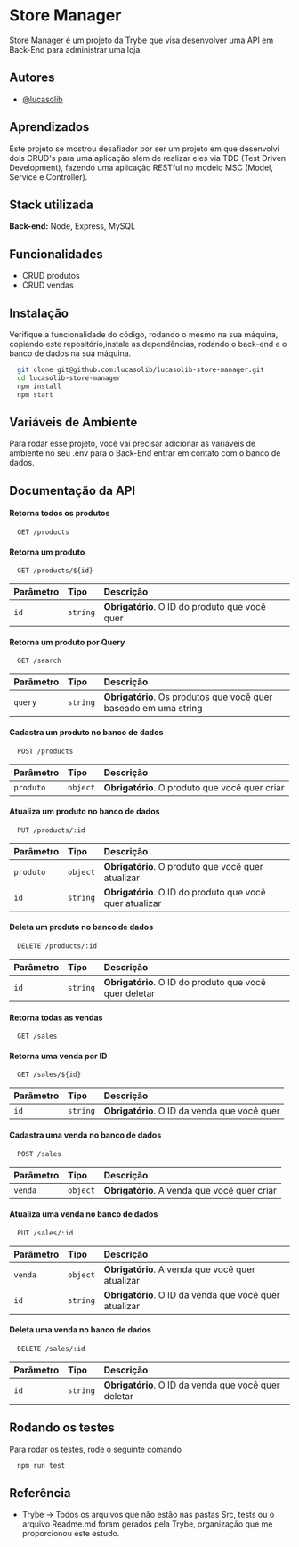 
# Store Manager

Store Manager é um projeto da Trybe que visa desenvolver uma API em Back-End para administrar uma loja.


## Autores

- [@lucasolib](https://www.github.com/lucasolib)


## Aprendizados

Este projeto se mostrou desafiador por ser um projeto em que desenvolvi dois CRUD's para uma aplicação além de realizar eles via TDD (Test Driven Development), fazendo uma aplicação RESTful no modelo MSC (Model, Service e Controller).


## Stack utilizada

**Back-end:** Node, Express, MySQL


## Funcionalidades

- CRUD produtos
- CRUD vendas



## Instalação

Verifique a funcionalidade do código, rodando o mesmo na sua máquina, copiando este repositório,instale as dependências, rodando o back-end e o banco de dados na sua máquina.

```bash
  git clone git@github.com:lucasolib/lucasolib-store-manager.git
  cd lucasolib-store-manager
  npm install
  npm start

```
## Variáveis de Ambiente

Para rodar esse projeto, você vai precisar adicionar as variáveis de ambiente no seu .env para o Back-End entrar em contato com o banco de dados.


## Documentação da API

#### Retorna todos os produtos

```http
  GET /products
```

#### Retorna um produto

```http
  GET /products/${id}
```

| Parâmetro   | Tipo       | Descrição                                   |
| :---------- | :--------- | :------------------------------------------ |
| `id`      | `string` | **Obrigatório**. O ID do produto que você quer |

#### Retorna um produto por Query

```http
  GET /search
```

| Parâmetro   | Tipo       | Descrição                                   |
| :---------- | :--------- | :------------------------------------------ |
| `query`      | `string` | **Obrigatório**. Os produtos que você quer baseado em uma string |

#### Cadastra um produto no banco de dados

```http
  POST /products
```

| Parâmetro   | Tipo       | Descrição                                   |
| :---------- | :--------- | :------------------------------------------ |
| `produto`      | `object` | **Obrigatório**. O produto que você quer criar |

#### Atualiza um produto no banco de dados

```http
  PUT /products/:id
```

| Parâmetro   | Tipo       | Descrição                                   |
| :---------- | :--------- | :------------------------------------------ |
| `produto`      | `object` | **Obrigatório**. O produto que você quer atualizar |
| `id`      | `string` | **Obrigatório**. O ID do produto que você quer atualizar |

#### Deleta um produto no banco de dados

```http
  DELETE /products/:id
```

| Parâmetro   | Tipo       | Descrição                                   |
| :---------- | :--------- | :------------------------------------------ |
| `id`      | `string` | **Obrigatório**. O ID do produto que você quer deletar |

#### Retorna todas as vendas

```http
  GET /sales
```


#### Retorna uma venda por ID

```http
  GET /sales/${id}
```

| Parâmetro   | Tipo       | Descrição                                   |
| :---------- | :--------- | :------------------------------------------ |
| `id`      | `string` | **Obrigatório**. O ID da venda que você quer |

#### Cadastra uma venda no banco de dados

```http
  POST /sales
```

| Parâmetro   | Tipo       | Descrição                                   |
| :---------- | :--------- | :------------------------------------------ |
| `venda`      | `object` | **Obrigatório**. A venda que você quer criar |

#### Atualiza uma venda no banco de dados

```http
  PUT /sales/:id
```

| Parâmetro   | Tipo       | Descrição                                   |
| :---------- | :--------- | :------------------------------------------ |
| `venda`      | `object` | **Obrigatório**. A venda que você quer atualizar |
| `id`      | `string` | **Obrigatório**. O ID da venda que você quer atualizar |

#### Deleta uma venda no banco de dados

```http
  DELETE /sales/:id
```

| Parâmetro   | Tipo       | Descrição                                   |
| :---------- | :--------- | :------------------------------------------ |
| `id`      | `string` | **Obrigatório**. O ID da venda que você quer deletar |

## Rodando os testes

Para rodar os testes, rode o seguinte comando

```bash
  npm run test
```


## Referência

 - Trybe -> Todos os arquivos que não estão nas pastas Src, tests ou o arquivo Readme.md foram gerados pela Trybe, organização que me proporcionou este estudo.

